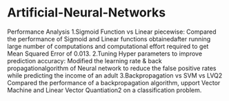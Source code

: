 # Artificial-Neural-Networks
Performance Analysis
1.Sigmoid Function vs Linear piecewise:
	Compared the performance of Sigmoid and Linear functions obtainedafter running large number of computations and computational effort required to get Mean Squared Error of 0.013.
2.Tuning Hyper parameters to improve prediction accuracy:
	Modified the learning rate & back propagationalgorithm of Neural network to reduce the false positive rates while predicting the income of an adult
3.Backpropagation vs SVM vs LVQ2
	Compared the performance of a backpropagation algorithm, upport Vector Machine and Linear Vector Quantiation2 on a classification problem.